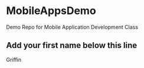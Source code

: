 # MobileAppsDemo
Demo Repo for Mobile Application Development Class

Add your first name below this line
-----------------------------------
Griffin
